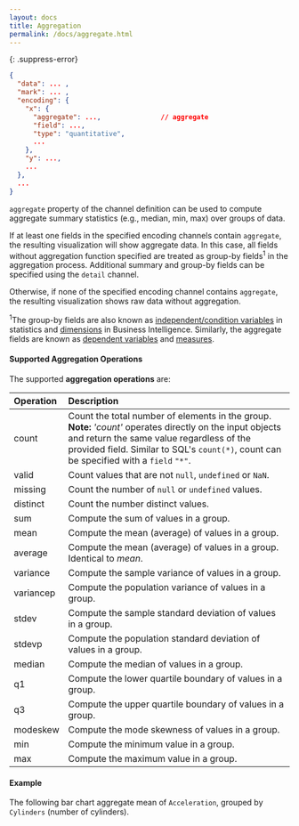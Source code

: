 ```yaml
---
layout: docs
title: Aggregation
permalink: /docs/aggregate.html
---
```


<!-- TODO why aggregation -->

{: .suppress-error}
```json
{
  "data": ... ,
  "mark": ... ,
  "encoding": {
    "x": {
      "aggregate": ...,               // aggregate
      "field": ...,
      "type": "quantitative",
      ...
    },
    "y": ...,
    ...
  },
  ...
}
```

`aggregate` property of the channel definition can be used to compute aggregate summary statistics (e.g., median, min, max) over groups of data.

If at least one fields in the specified encoding channels contain `aggregate`, the resulting visualization will show aggregate data. In this case, all fields without aggregation function specified are treated as group-by fields<sup>1</sup> in the aggregation process. Additional summary and group-by fields can be specified using the `detail` channel. 

Otherwise, if none of the specified encoding channel contains `aggregate`, the resulting visualization shows raw data without aggregation.

<span class="note-line"><sup>1</sup>The group-by fields are also known as [independent/condition variables](https://en.wikipedia.org/wiki/Dependent_and_independent_variables) in statistics and [dimensions](https://en.wikipedia.org/wiki/Dimension_(data_warehouse)) in Business Intelligence. Similarly, the aggregate fields are known as [dependent variables](https://en.wikipedia.org/wiki/Dependent_and_independent_variables) and [measures](https://en.wikipedia.org/wiki/Measure_(data_warehouse)). </span>

#### Supported Aggregation Operations

The supported **aggregation operations** are:

| Operation       | Description  |
| :---------------| :------------|
| count           | Count the total number of elements in the group. <span class="note-line">__Note:__ _'count'_ operates directly on the input objects and return the same value regardless of the provided field. Similar to SQL's `count(*)`, count can be specified with a `field` `"*"`.|
| valid           | Count values that are not `null`, `undefined` or `NaN`.|
| missing         | Count the number of `null` or `undefined` values.|
| distinct        | Count the number distinct values.|
| sum             | Compute the sum of values in a group.|
| mean            | Compute the mean (average) of values in a group.|
| average         | Compute the mean (average) of values in a group. Identical to _mean_.|
| variance        | Compute the sample variance of values in a group.|
| variancep       | Compute the population variance of values in a group.|
| stdev           | Compute the sample standard deviation of values in a group.|
| stdevp          | Compute the population standard deviation of values in a group.|
| median          | Compute the median of values in a group.|
| q1              | Compute the lower quartile boundary of values in a group.|
| q3              | Compute the upper quartile boundary of values in a group.|
| modeskew        | Compute the mode skewness of values in a group.|
| min             | Compute the minimum value in a group.|
| max             | Compute the maximum value in a group.|

#### Example

The following bar chart aggregate mean of `Acceleration`, grouped by `Cylinders` (number of cylinders).

<div class="vl-example" data-name="bar_aggregate_vertical"></div>

<!-- TODO make scatter_aggregate_detail -->
